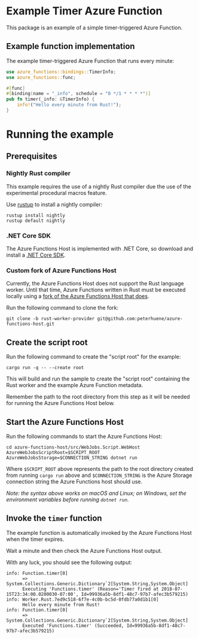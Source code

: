 # Example Timer Azure Function

This package is an example of a simple timer-triggered Azure Function.

## Example function implementation

The example timer-triggered Azure Function that runs every minute:

```rust
use azure_functions::bindings::TimerInfo;
use azure_functions::func;

#[func]
#[binding(name = "_info", schedule = "0 */1 * * * *")]
pub fn timer(_info: &TimerInfo) {
    info!("Hello every minute from Rust!");
}
```

# Running the example

## Prerequisites

### Nightly Rust compiler

This example requires the use of a nightly Rust compiler due the use of the experimental procedural macros feature.

Use [rustup](https://github.com/rust-lang-nursery/rustup.rs) to install a nightly compiler:

```
rustup install nightly
rustup default nightly
```

### .NET Core SDK

The Azure Functions Host is implemented with .NET Core, so download and install a [.NET Core SDK](https://www.microsoft.com/net/download).

### Custom fork of Azure Functions Host

Currently, the Azure Functions Host does not support the Rust language worker.  Until that time, Azure Functions written in Rust must be executed locally using a [fork of the Azure Functions Host that does](https://github.com/peterhuene/azure-functions-host/tree/rust-worker-provider).

Run the following command to clone the fork:

```
git clone -b rust-worker-provider git@github.com:peterhuene/azure-functions-host.git
```

## Create the script root

Run the following command to create the "script root" for the example:

```
cargo run -q -- --create root
```

This will build and run the sample to create the "script root" containing the Rust worker and the example Azure Function metadata.

Remember the path to the root directory from this step as it will be needed for running the Azure Functions Host below.

## Start the Azure Functions Host

Run the following commands to start the Azure Functions Host:

```
cd azure-functions-host/src/WebJobs.Script.WebHost
AzureWebJobsScriptRoot=$SCRIPT_ROOT AzureWebJobsStorage=$CONNECTION_STRING dotnet run
```

Where `$SCRIPT_ROOT` above represents the path to the root directory created from running `cargo run` above and `$CONNECTION_STRING` is the Azure Storage connection string the Azure Functions host should use.

_Note: the syntax above works on macOS and Linux; on Windows, set the environment variables before running `dotnet run`._

## Invoke the `timer` function

The example function is automatically invoked by the Azure Functions Host when the timer expires.

Wait a minute and then check the Azure Functions Host output.

With any luck, you should see the following output:

```
info: Function.timer[0]
      => System.Collections.Generic.Dictionary`2[System.String,System.Object]
      Executing 'Functions.timer' (Reason='Timer fired at 2018-07-15T23:34:00.0200030-07:00', Id=99936a5b-8df1-48c7-97b7-afec3b579215)
info: Worker.Rust.7ed9c518-6f7e-4c0b-bc5d-0fdb77a0d1b1[0]
      Hello every minute from Rust!
info: Function.timer[0]
      => System.Collections.Generic.Dictionary`2[System.String,System.Object]
      Executed 'Functions.timer' (Succeeded, Id=99936a5b-8df1-48c7-97b7-afec3b579215)
```
